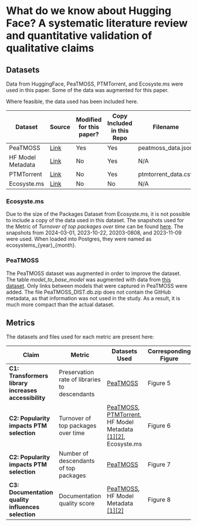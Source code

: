 # What do we know about Hugging Face? A systematic literature review and quantitative validation of qualitative claims

## Datasets

Data from HuggingFace, PeaTMOSS, PTMTorrent, and Ecosyste.ms were used in this paper.
Some of the data was augmented for this paper.

Where feasible, the data used has been included here.

| Dataset       | Source                 | Modified for this paper? | Copy Included in this Repo | Filename           |
|---------------|------------------------|--------------------------|----------------------------|--------------------|
| PeaTMOSS      | [Link](https://github.com/PeaTMOSS-MSR2024/MSR24-PeaTMOSS-Artifact) | Yes | Yes | peatmoss_data.json  |
| HF Model Metadata | [Link](https://huggingface.co/datasets/davanstrien/hf_model_metadata) | No | Yes | N/A |
| PTMTorrent    | [Link](https://github.com/Wenxin-Jiang/PTM-Torrent/) | No | Yes | ptmtorrent_data.csv |
| Ecosyste.ms   | [Link](https://packages.ecosyste.ms) | No  | No  | N/A |

### Ecosyste.ms

Due to the size of the Packages Dataset from Ecosyste.ms, it is not possible to include a copy of the data used in this dataset.
The snapshots used for the Metric of *Turnover of top packages over time* can be found [here](https://packages.ecosyste.ms/open-data).
The snapshots from 2024-03-01, 2023-10-22, 20203-0808, and 2023-11-09 were used.
When loaded into Postgres, they were named as ecosystems_{year}_{month}.

### PeaTMOSS

The PeaTMOSS dataset was augmented in order to improve the dataset.
The table *model_to_base_model* was augmented with data from [this dataset](https://huggingface.co/datasets/librarian-bots/hub_models_with_base_model_info).
Only links between models that were captured in PeaTMOSS were added.
The file PeaTMOSS_DIST.db.zip does not contain the GitHub metadata, as that information was not used in the study.
As a result, it is much more compact than the actual dataset.

## Metrics

The datasets and files used for each metric are present here:

| Claim | Metric | Datasets Used | Corresponding Figure | Files Used |
|-------|---------|---------|---------|---------|
| **C1: Transformers library increases accessibility** | Preservation rate of libraries to descendants | [PeaTMOSS](research_quantitative-analysis-of-hf-main/src/data/number_of_direct_descendant_models_per_download.csv) | Figure 5 | [proportion_DirectDescendantsToLibrary.py](research_quantitative-analysis-of-hf-main/src/proportion_DirectDescendantsToLibrary.py) |
| **C2: Popularity impacts PTM selection**        | Turnover of top packages over time     | [PeaTMOSS](data/PeaTMOSS_DIST.db.zip), [PTMTorrent](data/PeaTMOSS_OLD.db), HF Model Metadata [[1]](data/PeaTMOSS_NEW.db)[[2]](data/PeaTMOSS_ANCIENT.db), Ecosyste.ms | Figure 6 | [turnover.ipynb](turnover.ipynb) |
| **C2: Popularity impacts PTM selection**        | Number of descendants of top packages  | [PeaTMOSS](data/PeaTMOSS_DIST.db.zip)| Figure 7 |[number_DirectDescendantsToParentModels.py](research_quantitative-analysis-of-hf-main/src/number_DirectDescendantsToParentModels.py), [number_DirectDescendantsToDownloads.py](research_quantitative-analysis-of-hf-main/src/number_DirectDescendantsToDownloads.py), [descendents.py](descendents.py) | 
| **C3: Documentation quality influences selection** | Documentation quality score | [PeaTMOSS](data/PeaTMOSS_DIST.db.zip), HF Model Metadata [[1]](data/bottom_1k_model_card_scores.parquet)[[2]](data/top_1k_model_card_scores.parquet) | Figure 8 | [model_cards.py](model_cards.py) |

